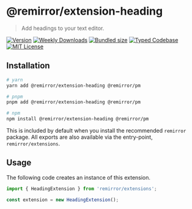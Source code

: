 # @remirror/extension-heading

> Add headings to your text editor.

[![Version][version]][npm] [![Weekly Downloads][downloads-badge]][npm] [![Bundled size][size-badge]][size] [![Typed Codebase][typescript]](#) [![MIT License][license]](#)

[version]: https://flat.badgen.net/npm/v/@remirror/extension-heading/next
[npm]: https://npmjs.com/package/@remirror/extension-heading/v/next
[license]: https://flat.badgen.net/badge/license/MIT/purple
[size]: https://bundlephobia.com/result?p=@remirror/extension-heading
[size-badge]: https://flat.badgen.net/bundlephobia/minzip/@remirror/extension-heading
[typescript]: https://flat.badgen.net/badge/icon/TypeScript?icon=typescript&label
[downloads-badge]: https://badgen.net/npm/dw/@remirror/extension-heading/red?icon=npm

## Installation

```bash
# yarn
yarn add @remirror/extension-heading @remirror/pm

# pnpm
pnpm add @remirror/extension-heading @remirror/pm

# npm
npm install @remirror/extension-heading @remirror/pm
```

This is included by default when you install the recommended `remirror` package. All exports are also available via the entry-point, `remirror/extensions`.

## Usage

The following code creates an instance of this extension.

```ts
import { HeadingExtension } from 'remirror/extensions';

const extension = new HeadingExtension();
```
